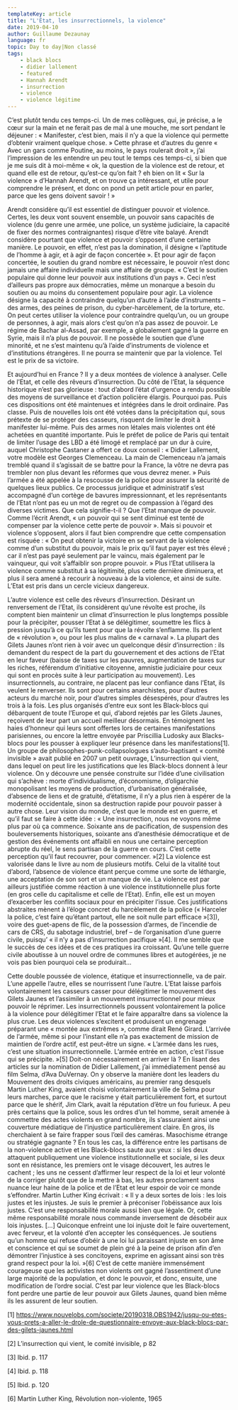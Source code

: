```yaml
---
templateKey: article
title: "L'État, les insurrectionnels, la violence"
date: 2019-04-10
author: Guillaume Dezaunay
language: fr
topic: Day to day|Non classé
tags:
    - black blocs
    - didier lallement
    - featured
    - Hannah Arendt
    - insurrection
    - violence
    - violence légitime
---
```


C’est plutôt tendu ces temps-ci. Un de mes collègues, qui, je précise, a le cœur sur la main et ne ferait pas de mal à une mouche, me sort pendant le déjeuner : « Manifester, c’est bien, mais il n’y a que la violence qui permette d’obtenir vraiment quelque chose. » Cette phrase et d’autres du genre « Avec un gars comme Poutine, au moins, le pays roulerait droit », j’ai l’impression de les entendre un peu tout le temps ces temps-ci, si bien que je me suis dit à moi-même « ok, la question de la violence est de retour, et quand elle est de retour, qu’est-ce qu’on fait ? eh bien on lit « Sur la violence » d’Hannah Arendt, et on trouve ça intéressant, et utile pour comprendre le présent, et donc on pond un petit article pour en parler, parce que les gens doivent savoir ! »

Arendt considère qu’il est essentiel de distinguer pouvoir et violence. Certes, les deux vont souvent ensemble, un pouvoir sans capacités de violence (du genre une armée, une police, un système judiciaire, la capacité de fixer des normes contraignantes) risque d’être vite balayé. Arendt considère pourtant que violence et pouvoir s’opposent d’une certaine manière. Le pouvoir, en effet, n’est pas la domination, il désigne « l’aptitude de l’homme à agir, et à agir de façon concertée ». Et pour agir de façon concertée, le soutien du grand nombre est nécessaire, le pouvoir n’est donc jamais une affaire individuelle mais une affaire de groupe. « C’est le soutien populaire qui donne leur pouvoir aux institutions d’un pays ». Ceci n’est d’ailleurs pas propre aux démocraties, même un monarque a besoin du soutien ou au moins du consentement populaire pour agir. La violence désigne la capacité à contraindre quelqu’un d’autre à l’aide d’instruments – des armes, des peines de prison, du cyber-harcèlement, de la torture, etc. On peut certes utiliser la violence pour contraindre quelqu’un, ou un groupe de personnes, à agir, mais alors c’est qu’on n’a pas assez de pouvoir. Le régime de Bachar al-Assad, par exemple, a globalement gagné la guerre en Syrie, mais il n’a plus de pouvoir. Il ne possède le soutien que d’une minorité, et ne s’est maintenu qu’à l’aide d’instruments de violence et d’institutions étrangères. Il ne pourra se maintenir que par la violence. Tel est le prix de sa victoire.

Et aujourd’hui en France ? Il y a deux montées de violence à analyser. Celle de l’Etat, et celle des rêveurs d’insurrection. Du côté de l’Etat, la séquence historique n’est pas glorieuse : tout d’abord l’état d’urgence a rendu possible des moyens de surveillance et d’action policière élargis. Pourquoi pas. Puis ces dispositions ont été maintenues et intégrées dans le droit ordinaire. Pas classe. Puis de nouvelles lois ont été votées dans la précipitation qui, sous prétexte de se protéger des casseurs, risquent de limiter le droit à manifester lui-même. Puis des armes non létales mais violentes ont été achetées en quantité importante. Puis le préfet de police de Paris qui tentait de limiter l’usage des LBD a été limogé et remplacé par un dur à cuire, auquel Christophe Castaner a offert ce doux conseil : « Didier Lallement, votre modèle est Georges Clemenceau. La main de Clemenceau n’a jamais tremblé quand il s’agissait de se battre pour la France, la vôtre ne devra pas trembler non plus devant les réformes que vous devrez mener. » Puis l’armée a été appelée à la rescousse de la police pour assurer la sécurité de quelques lieux publics. Ce processus juridique et administratif s’est accompagné d’un cortège de bavures impressionnant, et les représentants de l’Etat n’ont pas eu un mot de regret ou de compassion à l’égard des diverses victimes. Que cela signifie-t-il ? Que l’Etat manque de pouvoir. Comme l’écrit Arendt, « un pouvoir qui se sent diminué est tenté de compenser par la violence cette perte de pouvoir ». Mais si pouvoir et violence s’opposent, alors il faut bien comprendre que cette compensation est risquée : « On peut obtenir la victoire en se servant de la violence comme d’un substitut du pouvoir, mais le prix qu’il faut payer est très élevé ; car il n’est pas payé seulement par le vaincu, mais également par le vainqueur, qui voit s’affaiblir son propre pouvoir. » Plus l’Etat utilisera la violence comme substitut à sa légitimité, plus cette dernière diminuera, et plus il sera amené à recourir à nouveau à de la violence, et ainsi de suite. L’Etat est pris dans un cercle vicieux dangereux.

L’autre violence est celle des rêveurs d’insurrection. Désirant un renversement de l’Etat, ils considèrent qu’une révolte est proche, ils comptent bien maintenir un climat d’insurrection le plus longtemps possible pour la précipiter, pousser l’Etat à se délégitimer, soumettre les flics à pression jusqu’à ce qu’ils tuent pour que la révolte s’enflamme. Ils parlent de « révolution », ou pour les plus malins de « carnaval ». La plupart des Gilets Jaunes n’ont rien à voir avec un quelconque désir d’insurrection : ils demandent du respect de la part du gouvernement et des actions de l’Etat en leur faveur (baisse de taxes sur les pauvres, augmentation de taxes sur les riches, référendum d’initiative citoyenne, amnistie judiciaire pour ceux qui sont en procès suite à leur participation au mouvement). Les insurrectionnels, au contraire, ne placent pas leur confiance dans l’Etat, ils veulent le renverser. Ils sont pour certains anarchistes, pour d’autres acteurs du marché noir, pour d’autres simples désespérés, pour d’autres les trois à la fois. Les plus organisés d’entre eux sont les Black-blocs qui débarquent de toute l’Europe et qui, d’abord rejetés par les Gilets Jaunes, reçoivent de leur part un accueil meilleur désormais. En témoignent les haies d’honneur qui leurs sont offertes lors de certaines manifestations parisiennes, ou encore la lettre envoyée par Priscillia Ludosky aux Blacks-blocs pour les pousser à expliquer leur présence dans les manifestations[1]. Un groupe de philosophes-punk-collapsologues s’auto-baptisant « comité invisible » avait publié en 2007 un petit ouvrage, L’insurrection qui vient, dans lequel on peut lire les justifications que les Black-blocs donnent à leur violence. On y découvre une pensée construite sur l’idée d’une civilisation qui s’achève : morte d’individualisme, d’économisme, d’oligarchie monopolisant les moyens de production, d’urbanisation généralisée, d’absence de liens et de gratuité, d’étatisme, il n’y a plus rien à espérer de la modernité occidentale, sinon sa destruction rapide pour pouvoir passer à autre chose. Leur vision du monde, c’est que le monde est en guerre, et qu’il faut se faire à cette idée : « Une insurrection, nous ne voyons même plus par où ça commence. Soixante ans de pacification, de suspension des bouleversements historiques, soixante ans d’anesthésie démocratique et de gestion des événements ont affaibli en nous une certaine perception abrupte du réel, le sens partisan de la guerre en cours. C’est cette perception qu’il faut recouvrer, pour commencer. »[2] La violence est valorisée dans le livre au nom de plusieurs motifs. Celui de la vitalité tout d’abord, l’absence de violence étant perçue comme une sorte de léthargie, une acceptation de son sort et un manque de vie. La violence est par ailleurs justifiée comme réaction à une violence institutionnelle plus forte (en gros celle du capitalisme et celle de l’Etat). Enfin, elle est un moyen d’exacerber les conflits sociaux pour en précipiter l’issue. Ces justifications abstraites mènent à l’éloge concret du harcèlement de la police (« Harceler la police, c’est faire qu’étant partout, elle ne soit nulle part efficace »[3]), voire des guet-apens de flic, de la possession d’armes, de l’incendie de cars de CRS, du sabotage industriel, bref – de l’organisation d’une guerre civile, puisqu’ « il n’y a pas d’insurrection pacifique »[4]. Il me semble que le succès de ces idées et de ces pratiques ira croissant. Qu’une telle guerre civile aboutisse à un nouvel ordre de communes libres et autogérées, je ne vois pas bien pourquoi cela se produirait…

Cette double poussée de violence, étatique et insurrectionnelle, va de pair. L’une appelle l’autre, elles se nourrissent l’une l’autre. L’Etat laisse parfois volontairement les casseurs casser pour délégitimer le mouvement des Gilets Jaunes et l’assimiler à un mouvement insurrectionnel pour mieux pouvoir le réprimer. Les insurrectionnels poussent volontairement la police à la violence pour délégitimer l’Etat et le faire apparaître dans sa violence la plus crue. Les deux violences s’excitent et produisent un engrenage préparant une « montée aux extrêmes », comme dirait René Girard. L’arrivée de l’armée, même si pour l’instant elle n’a pas exactement de mission de maintien de l’ordre actif, est peut-être un signe. « L’armée dans les rues, c’est une situation insurrectionnelle. L’armée entrée en action, c’est l’issue qui se précipite. »[5] Doit-on nécessairement en arriver là ? En lisant des articles sur la nomination de Didier Lallement, j’ai immédiatement pensé au film Selma, d’Ava DuVernay. On y observe la manière dont les leaders du Mouvement des droits civiques américains, au premier rang desquels Martin Luther King, avaient choisi volontairement la ville de Selma pour leurs marches, parce que le racisme y était particulièrement fort, et surtout parce que le shérif, Jim Clark, avait la réputation d’être un fou furieux. A peu près certains que la police, sous les ordres d’un tel homme, serait amenée à commettre des actes violents en grand nombre, ils s’assuraient ainsi une couverture médiatique de l’injustice particulièrement claire. En gros, ils cherchaient à se faire frapper sous l’œil des caméras. Masochisme étrange ou stratégie gagnante ? En tous les cas, la différence entre les partisans de la non-violence active et les Black-blocs saute aux yeux : si les deux attaquent publiquement une violence institutionnelle et sociale, si les deux sont en résistance, les premiers ont le visage découvert, les autres le cachent ; les uns ne cessent d’affirmer leur respect de la loi et leur volonté de la corriger plutôt que de la mettre à bas, les autres proclament sans nuance leur haine de la police et de l’Etat et leur espoir de voir ce monde s’effondrer. Martin Luther King écrivait : « Il y a deux sortes de lois : les lois justes et les injustes. Je suis le premier à préconiser l’obéissance aux lois justes. C’est une responsabilité morale aussi bien que légale. Or, cette même responsabilité morale nous commande inversement de désobéir aux lois injustes. […] Quiconque enfreint une loi injuste doit le faire ouvertement, avec ferveur, et la volonté d’en accepter les conséquences. Je soutiens qu’un homme qui refuse d’obéir à une loi lui paraissant injuste en son âme et conscience et qui se soumet de plein gré à la peine de prison afin d’en démontrer l’injustice à ses concitoyens, exprime en agissant ainsi son très grand respect pour la loi. »[6] C’est de cette manière immensément courageuse que les activistes non violents ont gagné l’assentiment d’une large majorité de la population, et donc le pouvoir, et donc, ensuite, une modification de l’ordre social. C’est par leur violence que les Black-blocs font perdre une partie de leur pouvoir aux Gilets Jaunes, quand bien même ils les assurent de leur soutien.

[1] https://www.nouvelobs.com/societe/20190318.OBS1942/jusqu-ou-etes-vous-prets-a-aller-le-drole-de-questionnaire-envoye-aux-black-blocs-par-des-gilets-jaunes.html

[2] L’insurrection qui vient, le comité invisible, p 82

[3] Ibid. p. 117

[4] Ibid. p. 118

[5] Ibid. p. 120

[6] Martin Luther King, Révolution non-violente, 1965
